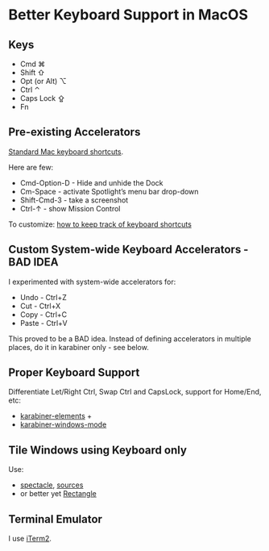 # Better Keyboard Support in MacOS

## Keys

* Cmd ⌘
* Shift ⇧
* Opt (or Alt) ⌥
* Ctrl ⌃
* Caps Lock ⇪
* Fn

## Pre-existing Accelerators

[Standard Mac keyboard
shortcuts](https://support.apple.com/en-us/HT201236).

Here are few:

* Cmd-Option-D - Hide and unhide the Dock
* Cm-Space - activate Spotlight’s menu bar drop-down
* Shift-Cmd-3 - take a screenshot
* Ctrl-↑ - show Mission Control



To customize: [how to keep track of keyboard
shortcuts](https://www.macworld.com/article/217325/how-to-keep-track-of-keyboard-shortcuts.html)

## Custom System-wide Keyboard Accelerators - BAD IDEA

I experimented with system-wide accelerators for:

* Undo - Ctrl+Z
* Cut - Ctrl+X
* Copy - Ctrl+C
* Paste - Ctrl+V

This proved to be a BAD idea.  Instead of defining accelerators in
multiple places, do it in karabiner only - see below.

## Proper Keyboard Support

Differentiate Let/Right Ctrl, Swap Ctrl and CapsLock, support for Home/End, etc:

* [karabiner-elements](https://karabiner-elements.pqrs.org/) +
* [karabiner-windows-mode](https://github.com/rux616/karabiner-windows-mode)

## Tile Windows using Keyboard only

Use:

* [spectacle](https://www.spectacleapp), [sources](https://github.com/eczarny/spectacle)
* or better yet [Rectangle](https://github.com/rxhanson/Rectangle)

## Terminal Emulator

I use [iTerm2](iTerm2.html).
